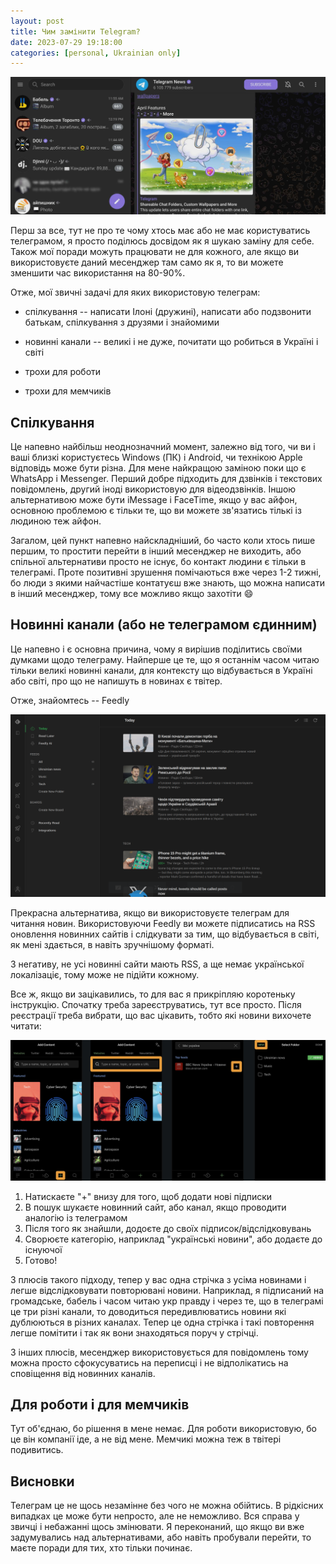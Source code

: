 ```yaml
---
layout: post
title: Чим замінити Telegram?
date: 2023-07-29 19:18:00
categories: [personal, Ukrainian only]
---
```


![What could replace telegram](/assets/thumbnails/2023-07-26-1918-what-could-replace-telegram.jpg)

Перш за все, тут не про те чому хтось має або не має користуватись телеграмом, я просто поділюсь досвідом як я шукаю заміну для себе. Також мої поради можуть працювати не для кожного, але якщо ви використовуєте даний месенджер там само як я, то ви можете зменшити час використання на 80-90%. 

Отже, мої звичні задачі для яких використовую телеграм:

- спілкування -- написати Ілоні (дружині), написати або подзвонити батькам, спілкування з друзями і знайомими

- новинні канали -- великі і не дуже, почитати що робиться в Україні і світі

- трохи для роботи

- трохи для мемчиків

## Спілкування

Це напевно найбільш неоднозначний момент, залежно від того, чи ви і ваші близкі користуєтесь Windows (ПК) i Android, чи технікою Apple відповідь може бути різна. Для мене найкращою заміною поки що є WhatsApp i Messenger. Перший добре підходить для дзвінків і текстових повідомлень, другий іноді використовую для відеодзвінків. Іншою альтернативою може бути iMessage i FaceTime, якщо у вас айфон, основною проблемою є тільки те, що ви можете зв'язатись тількі із людиною теж айфон.

Загалом, цей пункт напевно найскладніший, бо часто коли хтось пише першим, то простити перейти в інший месенджер не виходить, або спільної альтернативи просто не існує, бо контакт людини є тільки в телеграмі. Проте позитивні зрушення помічаються вже через 1-2 тижні, бо люди з якими найчастіше контатуєш вже знають, що можна написати в інший месенджер, тому все можливо якщо захотіти :smile:

## Новинні канали (або не телеграмом єдинним)

Це напевно і є основна причина, чому я вирішив поділитись своїми думками щодо телеграму. Найперше це те, що я останнім часом читаю тільки великі новинні канали, для контексту що відбувається в Україні або світі, про що не напишуть в новинах є твітер.

Отже, знайомтесь -- Feedly

![Feedly Demo](/assets/img/feedly-demo.png)

Прекрасна альтернатива, якщо ви використовуєте телеграм для читання новин. Використовуючи Feedly ви можете підписатись на RSS оновлення новинних сайтів і слідкувати за тим, що відбувається в світі, як мені здається, в навіть зручнішому форматі.

З негативу, не усі новинні сайти мають RSS, а ще немає української локалізаціє, тому може не підійти кожному.

Все ж, якщо ви зацікавились, то для вас я прикріпляю коротеньку інструкцію. Спочатку треба зареєструватись, тут все просто. Після реєстрації треба вибрати, що вас цікавить, тобто які новини вихочете читати:

![Feedly: adding new content tutorial](/assets/img/feedly-getting-started.jpg)

1. Натискаєте "+" внизу для того, щоб додати нові підписки
2. В пошук шукаєте новинний сайт, або канал, якщо проводити аналогію із телеграмом
3. Після того як знайшли, додоєте до своїх підписок/відслідковувань
4. Сворюєте категорію, наприклад "українські новини", або додаєте до існуючої
5. Готово!

З плюсів такого підходу, тепер у вас одна стрічка з усіма новинами і легше відслідковувати повторювані новини. Наприклад, я підписаний на громадське, бабель і часом читаю укр правду і через те, що в телеграмі це три різні канали, то доводиться передивлюватись новини які дублюються в різних каналах. Тепер це одна стрічка і такі повторення легше помітити і так як вони знаходяться поруч у стрічці.

З інших плюсів, месенджер використовується для повідомлень тому можна просто сфокусуватись на переписці і не відполікатись на сповіщення від новинних каналів.

## Для роботи і для мемчиків

Тут об'єднаю, бо рішення в мене немає. Для роботи використовую, бо це він компанії іде, а не від мене. Мемчикі можна теж в твітері подивитись.

## Висновки

Телеграм це не щось незамінне без чого не можна обійтись. В рідкісних випадках це може бути непросто, але не неможливо. Вся справа у звичці і небажанні щось змінювати. Я переконаний, що якщо ви вже задумувались над альтернативами, або навіть пробували перейти, то маєте поради для тих, хто тільки починає.   